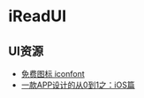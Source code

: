 # iReadUI

## UI资源
* [免费图标 iconfont](https://www.iconfont.cn/)
* [一款APP设计的从0到1之：iOS篇](https://mp.weixin.qq.com/s?__biz=MzI3MDE1NDU5OQ==&mid=2653362665&idx=1&sn=3d73694480ebb2fc0795115ea73af4ab&chksm=f106d7e1c6715ef756f4ccfc2eddb8bc20959e3749e948c6427e5bfd1f7a3b743c32def8c609#rd)
